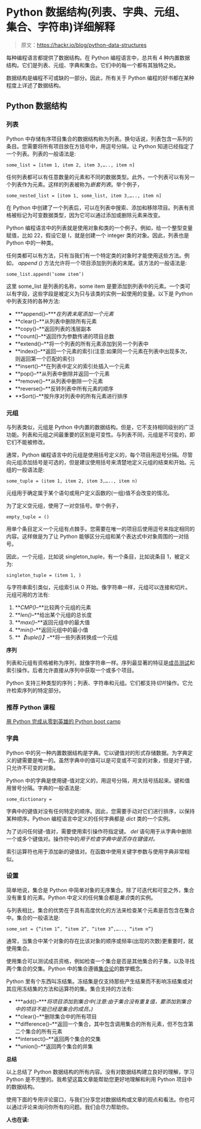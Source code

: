 # Python 数据结构(列表、字典、元组、集合、字符串)详细解释

> 原文：<https://hackr.io/blog/python-data-structures>

每种编程语言都提供了数据结构。在 Python 编程语言中，总共有 4 种内置数据结构。它们是列表、元组、字典和集合。它们中的每一个都有其独特之处。

数据结构是编程不可或缺的一部分。因此，所有关于 Python 编程的好书都在某种程度上详述了数据结构。

## Python 数据结构

### **列表**

Python 中存储有序项目集合的数据结构称为列表。换句话说，列表包含一系列的条目。您需要将所有项目放在方括号中，用逗号分隔，让 Python 知道已经指定了一个列表。列表的一般语法是:

```
some_list = [item 1, item 2, item 3,….., item n]
```

任何列表都可以有任意数量的元素和不同的数据类型。此外，一个列表可以有另一个列表作为元素。这样的列表被称为*嵌套列表*。举个例子，

```
some_nested_list = [item 1, some_list, item 3,….., item n]
```

在 Python 中创建了一个列表后，可以在列表中搜索、添加和移除项目。列表有资格被标记为可变数据类型，因为它可以通过添加或删除元素来改变。

Python 编程语言中的列表就是使用对象和类的一个例子。例如，给一个整型变量赋值，比如 22，假设它是 I，就是创建一个 integer 类的对象。因此，列表也是 Python 中的一种类。

任何类都可以有方法，只有当我们有一个特定类的对象时才能使用这些方法。例如， *append ()* 方法允许将一个项目添加到列表的末尾。该方法的一般语法是:

```
some_list.append(‘some item’)
```

这里 some_list 是列表的名称，some item 是要添加到列表中的元素。一个类可以有字段，这些字段是被定义为只与该类的实例一起使用的变量。以下是 Python 中列表支持的各种方法:

*   ***append()–****在列表末尾添加一个元素*
*   **clear()–**从列表中删除所有元素
*   **copy()–**返回列表的浅层副本
*   **count()–**返回作为参数传递的项目总数
*   **extend()–**将一个列表的所有元素添加到另一个列表中
*   **index()–**返回一个元素的索引(注意:如果同一个元素在列表中出现多次，则返回第一个匹配的索引)
*   **insert()–**在列表中定义的索引处插入一个元素
*   **pop()–**从列表中删除并返回一个元素
*   **remove()–**从列表中删除一个元素
*   **reverse()–**反转列表中所有元素的顺序
*   **Sort()–**按升序对列表中的所有元素进行排序

### **元组**

与列表类似，元组是 Python 中内置的数据结构。但是，它不支持相同级别的广泛功能。列表和元组之间最重要的区别是可变性。与列表不同，元组是不可变的，即它们不能被修改。

通常，Python 编程语言中的元组是使用括号定义的，每个项目用逗号分隔。尽管向元组添加括号是可选的，但是建议使用括号来清楚地定义元组的结束和开始。元组的一般语法是:

```
some_tuple = (item 1, item 2, item 3,….., item n)
```

元组用于确定属于某个语句或用户定义函数的(一组)值不会改变的情况。

为了定义空元组，使用了一对空括号。举个例子，

```
empty_tuple = ()
```

用单个条目定义一个元组有点棘手。您需要在唯一的项目后使用逗号来指定相同的内容。这样做是为了让 Python 能够区分元组和某个表达式中对象周围的一对括号。

因此，一个元组，比如说 singleton_tuple，有一个条目，比如说条目 1，被定义为:

```
singleton_tuple = (item 1, )
```

与字符串索引类似，元组索引从 0 开始。像字符串一样，元组可以连接和切片。元组可用的方法有:

1.  ***CMP()*–**比较两个元组的元素
2.  ***len()*–**给出某个元组的总长度
3.  ***max()*–**返回元组中的最大值
4.  ***min()*–**返回元组中的最小值
5.  ***【tuple()】*–**将一些列表转换成一个元组

**序列**

列表和元组有资格被称为序列，就像字符串一样。序列最显著的特征是[成员测试](https://docs.python.org/3/reference/expressions.html)和索引操作。后者允许直接从序列中获取一个或多个项目。

Python 支持三种类型的序列；列表、字符串和元组。它们都支持*切片*操作。它允许检索序列的特定部分。

### 推荐 Python 课程

[用 Python 完成从零到英雄的 Python boot camp](https://click.linksynergy.com/deeplink?id=jU79Zysihs4&mid=39197&murl=https%3A%2F%2Fwww.udemy.com%2Fcourse%2Fcomplete-python-bootcamp%2F)

### **字典**

Python 中的另一种内置数据结构是字典。它以键值对的形式存储数据。为字典定义的键需要是唯一的。虽然字典中的值可以是可变或不可变的对象，但是对于键，只允许不可变的对象。

Python 中的字典是使用键-值对定义的，用逗号分隔，用大括号括起来。键和值用冒号分隔。字典的一般语法是:

```
some_dictionary =
```

字典中的键值对没有任何特定的顺序。因此，您需要手动对它们进行排序，以保持某种顺序。Python 编程语言中定义的任何字典都是 *dict* 类的一个实例。

为了访问任何键-值对，需要使用索引操作符指定键。 *del* 语句用于从字典中删除一个或多个键值对。操作符中的*用于检查字典中是否存在键值对。*

索引运算符也用于添加新的键值对。在函数中使用关键字参数与使用字典非常相似。

### **设置**

简单地说，集合是 Python 中简单对象的无序集合。除了可迭代和可变之外，集合没有重复的元素。Python 中定义的任何集合都是*集合*类的实例。

与列表相比，集合的优势在于具有高度优化的方法来检查某个元素是否包含在集合中。集合的一般语法是:

```
some_set = {“item 1”, “item 2”, “item 3”,….., “item n”}
```

通常，当集合中某个对象的存在比该对象的顺序或频率(出现的次数)更重要时，就使用集合。

使用集合可以测试成员资格，例如检查一个集合是否是其他集合的子集，以及寻找两个集合的交集。Python 中的集合遵循[集合论](https://en.wikipedia.org/wiki/Set_theory)的数学概念。

Python 里有个东西叫冻结集。冻结集是仅支持那些产生结果而不影响冻结集或对其应用冻结集的方法和运算符的集。集合支持的方法有:

*   ***add()–****将项目添加到集合中(注意:由于集合没有重复值，要添加到集合中的项目不能已经是集合的成员。)*
*   **clear()–**删除集合中的所有项目
*   **difference()–**返回一个集合，其中包含调用集合的所有元素，但不包含第二个集合的所有元素
*   **intersect()–**返回两个集合的交集
*   **union()–**返回两个集合的并集

**总结**

以上总结了 Python 数据结构的所有内容。没有对数据结构建立良好的理解，学习 Python 是不完整的。我希望这篇文章能帮助您更好地理解和利用 Python 项目中的数据结构。

使用下面的专用评论窗口，与我们分享您对数据结构或文章的观点和看法。你也可以通过评论来询问你所有的问题。我们会尽力帮助你。

**人也在读:**